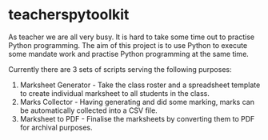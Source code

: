 # teacherspytoolkit
As teacher we are all very busy. It is hard to take some time out to practise Python programming. The aim of this project is to use Python to execute some mandate work and practise Python programming at the same time. 

Currently there are 3 sets of scripts serving the following purposes:
1. Marksheet Generator - Take the class roster and a spreadsheet template to create individual marksheet to all students in the class.
1. Marks Collector - Having generating and did some marking, marks can be automatically collected into a CSV file.
1. Marksheet to PDF - Finalise the marksheets by converting them to PDF for archival purposes.
